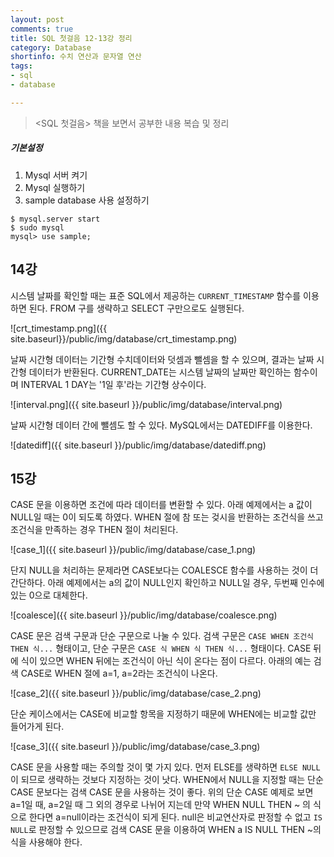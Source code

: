 ```yaml
---
layout: post
comments: true
title: SQL 첫걸음 12-13강 정리
category: Database
shortinfo: 수치 연산과 문자열 연산
tags:
- sql
- database

---
```




> <SQL 첫걸음> 책을 보면서 공부한 내용 복습 및 정리



##### 기본설정

1. Mysql 서버 켜기
2. Mysql 실행하기
3. sample database 사용 설정하기

```shell
$ mysql.server start
$ sudo mysql
mysql> use sample;
```



## 14강

시스템 날짜를 확인할 때는 표준 SQL에서 제공하는 `CURRENT_TIMESTAMP` 함수를 이용하면 된다. FROM 구를 생략하고 SELECT 구만으로도 실행된다.

![crt_timestamp.png]({{ site.baseurl}}/public/img/database/crt_timestamp.png)

날짜 시간형 데이터는 기간형 수치데이터와 덧셈과 뺄셈을 할 수 있으며, 결과는 날짜 시간형 데이터가 반환된다. CURRENT_DATE는 시스템 날짜의 날짜만 확인하는 함수이며 INTERVAL 1 DAY는 '1일 후'라는 기간형 상수이다. 

![interval.png]({{ site.baseurl }}/public/img/database/interval.png)

날짜 시간형 데이터 간에 뺄셈도 할 수 있다. MySQL에서는 DATEDIFF를 이용한다.

![datediff]({{ site.baseurl }}/public/img/database/datediff.png)



## 15강

CASE 문을 이용하면 조건에 따라 데이터를 변환할 수 있다. 아래 예제에서는 a 값이 NULL일 때는 0이 되도록 하였다. WHEN 절에 참 또는 겆시을 반환하는 조건식을 쓰고 조건식을 만족하는 경우 THEN 절이 처리된다. 

![case_1]({{ site.baseurl }}/public/img/database/case_1.png)

단지 NULL을 처리하는 문제라면 CASE보다는 COALESCE 함수를 사용하는 것이 더 간단하다. 아래 예제에서는 a의 값이 NULL인지 확인하고 NULL일 경우, 두번째 인수에 있는 0으로 대체한다.

![coalesce]({{ site.baseurl }}/public/img/database/coalesce.png)

CASE 문은 검색 구문과 단순 구문으로 나눌 수 있다. 검색 구문은 `CASE WHEN 조건식 THEN 식...` 형태이고, 단순 구문은 `CASE 식 WHEN 식 THEN 식...` 형태이다. CASE 뒤에 식이 있으면 WHEN 뒤에는 조건식이 아닌 식이 온다는 점이 다르다. 아래의 예는 검색 CASE로 WHEN 절에 a=1, a=2라는 조건식이 나온다.

![case_2]({{ site.baseurl }}/public/img/database/case_2.png)

단순 케이스에서는 CASE에 비교할 항목을 지정하기 때문에 WHEN에는 비교할 값만 들어가게 된다.

![case_3]({{ site.baseurl }}/public/img/database/case_3.png)

CASE 문을 사용할 때는 주의할 것이 몇 가지 있다. 먼저 ELSE를 생략하면 `ELSE NULL`이 되므로 생략하는 것보다 지정하는 것이 낫다. WHEN에서 NULL을 지정할 때는 단순 CASE 문보다는 검색 CASE 문을 사용하는 것이 좋다. 위의 단순 CASE 예제로 보면 a=1일 때, a=2일 때 그 외의 경우로 나뉘어 지는데 만약 WHEN NULL THEN ~  의 식으로 한다면 a=null이라는 조건식이 되게 된다. null은 비교연산자로 판정할 수 없고 `IS NULL`로 판정할 수 있으므로 검색 CASE 문을 이용하여 WHEN a IS NULL THEN ~의 식을 사용해야 한다. 



















